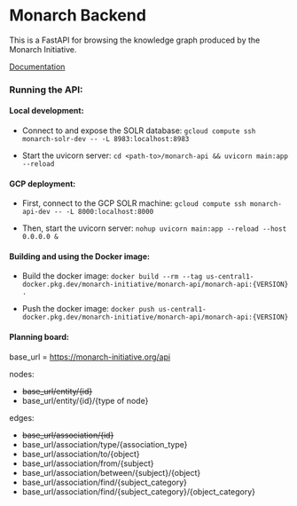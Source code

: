 # Monarch Backend

This is a FastAPI for browsing the knowledge graph produced by the Monarch Initiative.

[Documentation](https://monarch-app.monarchinitiative.org/docs)

### Running the API:

#### Local development:

- Connect to and expose the SOLR database:
  `gcloud compute ssh monarch-solr-dev -- -L 8983:localhost:8983`

- Start the uvicorn server:
  `cd <path-to>/monarch-api && uvicorn main:app --reload`

#### GCP deployment:

- First, connect to the GCP SOLR machine:
  `gcloud compute ssh monarch-api-dev -- -L 8000:localhost:8000`

- Then, start the uvicorn server:
  `nohup uvicorn main:app --reload --host 0.0.0.0 &`

#### Building and using the Docker image:

- Build the docker image:
  `docker build --rm --tag us-central1-docker.pkg.dev/monarch-initiative/monarch-api/monarch-api:{VERSION} . `

- Push the docker image:
  `docker push us-central1-docker.pkg.dev/monarch-initiative/monarch-api/monarch-api:{VERSION}`

#### Planning board:

base_url = https://monarch-initiative.org/api

nodes:

- <s>base_url/entity/{id}</s>
- base_url/entity/{id}/{type of node}

edges:

- ~~base_url/association/{id}~~
- base_url/association/type/{association_type}
- base_url/association/to/{object}
- base_url/association/from/{subject}
- base_url/association/between/{subject}/{object}
- base_url/association/find/{subject_category}
- base_url/association/find/{subject_category}/{object_category}

